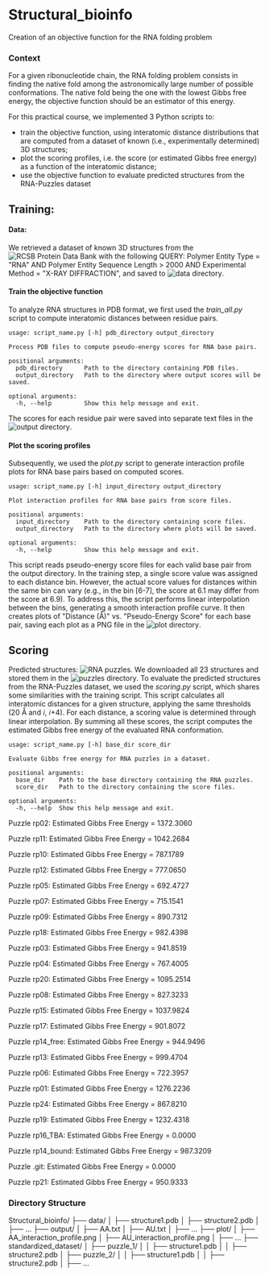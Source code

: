 # Structural_bioinfo
Creation of an objective function for the RNA folding problem

### Context
For a given ribonucleotide chain, the RNA folding problem consists in finding the native fold among the astronomically large number of possible conformations. The native fold being the
one with the lowest Gibbs free energy, the objective function should be an estimator of this energy.

For this practical course, we implemented 3 Python scripts to:
- train the objective function, using interatomic distance distributions that are computed from a dataset of known (i.e., experimentally determined) 3D structures;
- plot the scoring profiles, i.e. the score (or estimated Gibbs free energy) as a function of the interatomic distance;
- use the objective function to evaluate predicted structures from the RNA-Puzzles dataset

## Training:
#### Data:
We retrieved a dataset of known 3D structures from the ![RCSB Protein Data Bank](https://www.rcsb.org/) with the following
QUERY: Polymer Entity Type = "RNA" AND Polymer Entity Sequence Length > 2000 AND Experimental Method = "X-RAY DIFFRACTION", and saved to ![data directory](./data/).
#### Train the objective function
To analyze RNA structures in PDB format, we first used the *train_all.py* script to compute interatomic distances between residue pairs.
```
usage: script_name.py [-h] pdb_directory output_directory

Process PDB files to compute pseudo-energy scores for RNA base pairs.

positional arguments:
  pdb_directory      Path to the directory containing PDB files.
  output_directory   Path to the directory where output scores will be saved.

optional arguments:
  -h, --help         Show this help message and exit.
```
The scores for each residue pair were saved into separate text files in the ![output directory](./output/).
#### Plot the scoring profiles
Subsequently, we used the *plot.py* script to generate interaction profile plots for RNA base pairs based on computed scores.
```
usage: script_name.py [-h] input_directory output_directory

Plot interaction profiles for RNA base pairs from score files.

positional arguments:
  input_directory    Path to the directory containing score files.
  output_directory   Path to the directory where plots will be saved.

optional arguments:
  -h, --help         Show this help message and exit.
```
This script reads pseudo-energy score files for each valid base pair from the output directory. In the training step, a single score value was assigned to each distance bin. However, the actual score values for distances within the same bin can vary (e.g., in the bin [6-7], the score at 6.1 may differ from the score at 6.9). To address this, the script performs linear interpolation between the bins, generating a smooth interaction profile curve. It then creates plots of "Distance (Å)" vs. "Pseudo-Energy Score" for each base pair, saving each plot as a PNG file in the ![plot directory](./plot/).

## Scoring
Predicted structures: ![RNA puzzles](https://github.com/RNA-Puzzles/standardized_dataset.git).
We downloaded all 23 structures and stored them in the ![puzzles directory](./standardized_dataset/). 
To evaluate the predicted structures from the RNA-Puzzles dataset, we used the *scoring.py* script, which shares some similarities with the training script. This script calculates all interatomic distances for a given structure, applying the same thresholds (20 Å and 𝑖, 𝑖+4). For each distance, a scoring value is determined through linear interpolation. By summing all these scores, the script computes the estimated Gibbs free energy of the evaluated RNA conformation.
```
usage: script_name.py [-h] base_dir score_dir

Evaluate Gibbs free energy for RNA puzzles in a dataset.

positional arguments:
  base_dir    Path to the base directory containing the RNA puzzles.
  score_dir   Path to the directory containing the score files.

optional arguments:
  -h, --help  Show this help message and exit.
```
Puzzle rp02: Estimated Gibbs Free Energy = 1372.3060

Puzzle rp11: Estimated Gibbs Free Energy = 1042.2684

Puzzle rp10: Estimated Gibbs Free Energy = 787.1789

Puzzle rp12: Estimated Gibbs Free Energy = 777.0650

Puzzle rp05: Estimated Gibbs Free Energy = 692.4727

Puzzle rp07: Estimated Gibbs Free Energy = 715.1541

Puzzle rp09: Estimated Gibbs Free Energy = 890.7312

Puzzle rp18: Estimated Gibbs Free Energy = 982.4398

Puzzle rp03: Estimated Gibbs Free Energy = 941.8519

Puzzle rp04: Estimated Gibbs Free Energy = 767.4005

Puzzle rp20: Estimated Gibbs Free Energy = 1095.2514

Puzzle rp08: Estimated Gibbs Free Energy = 827.3233

Puzzle rp15: Estimated Gibbs Free Energy = 1037.9824

Puzzle rp17: Estimated Gibbs Free Energy = 901.8072

Puzzle rp14_free: Estimated Gibbs Free Energy = 944.9496

Puzzle rp13: Estimated Gibbs Free Energy = 999.4704

Puzzle rp06: Estimated Gibbs Free Energy = 722.3957

Puzzle rp01: Estimated Gibbs Free Energy = 1276.2236

Puzzle rp24: Estimated Gibbs Free Energy = 867.8210

Puzzle rp19: Estimated Gibbs Free Energy = 1232.4318

Puzzle rp16_TBA: Estimated Gibbs Free Energy = 0.0000

Puzzle rp14_bound: Estimated Gibbs Free Energy = 987.3209

Puzzle .git: Estimated Gibbs Free Energy = 0.0000

Puzzle rp21: Estimated Gibbs Free Energy = 950.9333


### Directory Structure
Structural_bioinfo/
├── data/
│   ├── structure1.pdb
│   ├── structure2.pdb
│   ├── ...
├── output/
│   ├── AA.txt
│   ├── AU.txt
│   ├── ...
├── plot/
│   ├── AA_interaction_profile.png
│   ├── AU_interaction_profile.png
│   ├── ...
├── standardized_dataset/
│   ├── puzzle_1/
│   │   ├── structure1.pdb
│   │   ├── structure2.pdb
│   ├── puzzle_2/
│   │   ├── structure1.pdb
│   │   ├── structure2.pdb
│   ├── ...
